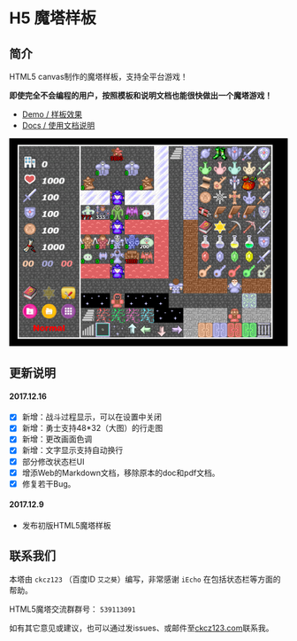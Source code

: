 # H5 魔塔样板

## 简介

HTML5 canvas制作的魔塔样板，支持全平台游戏！

**即使完全不会编程的用户，按照模板和说明文档也能很快做出一个魔塔游戏！**

* [Demo / 样板效果](http://ckcz123.com/games/template/)
* [Docs / 使用文档说明](http://ckcz123.github.io/mota-js)

![样板](./docs/img/sample0.png)

## 更新说明

#### 2017.12.16

- [x] 新增：战斗过程显示，可以在设置中关闭
- [x] 新增：勇士支持48*32（大图）的行走图
- [x] 新增：更改画面色调
- [x] 新增：文字显示支持自动换行
- [x] 部分修改状态栏UI
- [x] 增添Web的Markdown文档，移除原本的doc和pdf文档。
- [x] 修复若干Bug。

#### 2017.12.9

- 发布初版HTML5魔塔样板


## 联系我们

本塔由 `ckcz123` （百度ID `艾之葵`）编写，非常感谢 `iEcho` 在包括状态栏等方面的帮助。

HTML5魔塔交流群群号： `539113091`

如有其它意见或建议，也可以通过发issues、或邮件至<a href="mailto:ckcz123.com">ckcz123.com</a>联系我。
